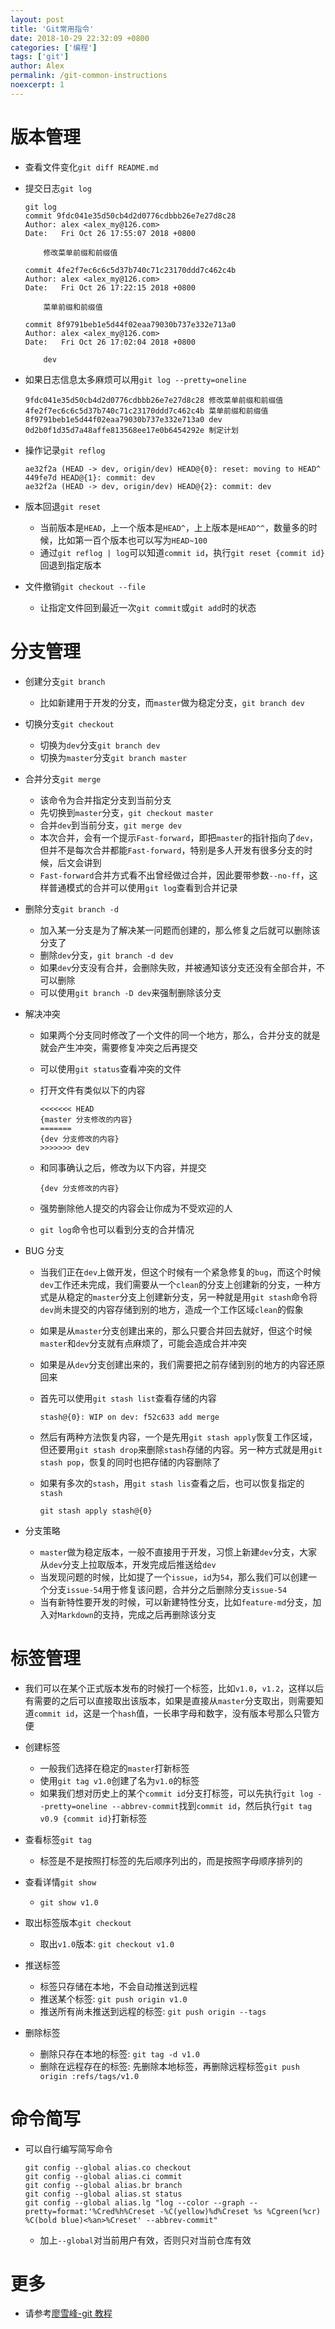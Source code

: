 ```yaml
---
layout: post
title: 'Git常用指令'
date: 2018-10-29 22:32:09 +0800
categories: ['编程']
tags: ['git']
author: Alex
permalink: /git-common-instructions
noexcerpt: 1
---
```


# 版本管理

- 查看文件变化`git diff README.md`
- 提交日志`git log`

  ```text
  git log
  commit 9fdc041e35d50cb4d2d0776cdbbb26e7e27d8c28
  Author: alex <alex_my@126.com>
  Date:   Fri Oct 26 17:55:07 2018 +0800

      修改菜单前缀和前缀值

  commit 4fe2f7ec6c6c5d37b740c71c23170ddd7c462c4b
  Author: alex <alex_my@126.com>
  Date:   Fri Oct 26 17:22:15 2018 +0800

      菜单前缀和前缀值

  commit 8f9791beb1e5d44f02eaa79030b737e332e713a0
  Author: alex <alex_my@126.com>
  Date:   Fri Oct 26 17:02:04 2018 +0800

      dev
  ```

- 如果日志信息太多麻烦可以用`git log --pretty=oneline`

  ```text
  9fdc041e35d50cb4d2d0776cdbbb26e7e27d8c28 修改菜单前缀和前缀值
  4fe2f7ec6c6c5d37b740c71c23170ddd7c462c4b 菜单前缀和前缀值
  8f9791beb1e5d44f02eaa79030b737e332e713a0 dev
  0d2b0f1d35d7a48affe813568ee17e0b6454292e 制定计划
  ```

- 操作记录`git reflog`

  ```text
  ae32f2a (HEAD -> dev, origin/dev) HEAD@{0}: reset: moving to HEAD^
  449fe7d HEAD@{1}: commit: dev
  ae32f2a (HEAD -> dev, origin/dev) HEAD@{2}: commit: dev
  ```

- 版本回退`git reset`
  - 当前版本是`HEAD`，上一个版本是`HEAD^`，上上版本是`HEAD^^`，数量多的时候，比如第一百个版本也可以写为`HEAD~100`
  - 通过`git reflog | log`可以知道`commit id`，执行`git reset {commit id}`回退到指定版本
- 文件撤销`git checkout --file`
  - 让指定文件回到最近一次`git commit`或`git add`时的状态

# 分支管理

- 创建分支`git branch`

  - 比如新建用于开发的分支，而`master`做为稳定分支，`git branch dev`

- 切换分支`git checkout`

  - 切换为`dev`分支`git branch dev`
  - 切换为`master`分支`git branch master`

- 合并分支`git merge`

  - 该命令为合并指定分支到当前分支
  - 先切换到`master`分支，`git checkout master`
  - 合并`dev`到当前分支，`git merge dev`
  - 本次合并，会有一个提示`Fast-forward`，即把`master`的指针指向了`dev`，但并不是每次合并都能`Fast-forward`，特别是多人开发有很多分支的时候，后文会讲到
  - `Fast-forward`合并方式看不出曾经做过合并，因此要带参数`--no-ff`，这样普通模式的合并可以使用`git log`查看到合并记录

- 删除分支`git branch -d`

  - 加入某一分支是为了解决某一问题而创建的，那么修复之后就可以删除该分支了
  - 删除`dev`分支，`git branch -d dev`
  - 如果`dev`分支没有合并，会删除失败，并被通知该分支还没有全部合并，不可以删除
  - 可以使用`git branch -D dev`来强制删除该分支

- 解决冲突

  - 如果两个分支同时修改了一个文件的同一个地方，那么，合并分支的就是就会产生冲突，需要修复冲突之后再提交
  - 可以使用`git status`查看冲突的文件
  - 打开文件有类似以下的内容

    ```text
    <<<<<<< HEAD
    {master 分支修改的内容}
    =======
    {dev 分支修改的内容}
    >>>>>>> dev
    ```

  - 和同事确认之后，修改为以下内容，并提交

    ```text
    {dev 分支修改的内容}
    ```

  - 强势删除他人提交的内容会让你成为不受欢迎的人
  - `git log`命令也可以看到分支的合并情况

- BUG 分支

  - 当我们正在`dev`上做开发，但这个时候有一个紧急修复的`bug`，而这个时候`dev`工作还未完成，我们需要从一个`clean`的分支上创建新的分支，一种方式是从稳定的`master`分支上创建新分支，另一种就是用`git stash`命令将`dev`尚未提交的内容存储到别的地方，造成一个工作区域`clean`的假象
  - 如果是从`master`分支创建出来的，那么只要合并回去就好，但这个时候`master`和`dev`分支就有点麻烦了，可能会造成合并冲突
  - 如果是从`dev`分支创建出来的，我们需要把之前存储到别的地方的内容还原回来
  - 首先可以使用`git stash list`查看存储的内容
    ```text
    stash@{0}: WIP on dev: f52c633 add merge
    ```
  - 然后有两种方法恢复内容，一个是先用`git stash apply`恢复工作区域，但还要用`git stash drop`来删除`stash`存储的内容。另一种方式就是用`git stash pop`，恢复的同时也把存储的内容删除了
  - 如果有多次的`stash`，用`git stash lis`查看之后，也可以恢复指定的`stash`

    ```text
    git stash apply stash@{0}
    ```

- 分支策略
  - `master`做为稳定版本，一般不直接用于开发，习惯上新建`dev`分支，大家从`dev`分支上拉取版本，开发完成后推送给`dev`
  - 当发现问题的时候，比如提了一个`issue`，`id`为`54`，那么我们可以创建一个分支`issue-54`用于修复该问题，合并分之后删除分支`issue-54`
  - 当有新特性要开发的时候，可以新建特性分支，比如`feature-md`分支，加入对`Markdown`的支持，完成之后再删除该分支

# 标签管理

- 我们可以在某个正式版本发布的时候打一个标签，比如`v1.0`，`v1.2`，这样以后有需要的之后可以直接取出该版本，如果是直接从`master`分支取出，则需要知道`commit id`，这是一个`hash`值，一长串字母和数字，没有版本号那么只管方便

- 创建标签

  - 一般我们选择在稳定的`master`打新标签
  - 使用`git tag v1.0`创建了名为`v1.0`的标签
  - 如果我们想对历史上的某个`commit id`分支打标签，可以先执行`git log --pretty=oneline --abbrev-commit`找到`commit id`，然后执行`git tag v0.9 {commit id}`打新标签

- 查看标签`git tag`

  - 标签是不是按照打标签的先后顺序列出的，而是按照字母顺序排列的

- 查看详情`git show`

  - `git show v1.0`

- 取出标签版本`git checkout`

  - 取出`v1.0`版本: `git checkout v1.0`

- 推送标签
  - 标签只存储在本地，不会自动推送到远程
  - 推送某个标签: `git push origin v1.0`
  - 推送所有尚未推送到远程的标签: `git push origin --tags`
- 删除标签
  - 删除只存在本地的标签: `git tag -d v1.0`
  - 删除在远程存在的标签: 先删除本地标签，再删除远程标签`git push origin :refs/tags/v1.0`

# 命令简写

- 可以自行编写简写命令

  ```text
  git config --global alias.co checkout
  git config --global alias.ci commit
  git config --global alias.br branch
  git config --global alias.st status
  git config --global alias.lg "log --color --graph --pretty=format:'%Cred%h%Creset -%C(yellow)%d%Creset %s %Cgreen(%cr) %C(bold blue)<%an>%Creset' --abbrev-commit"
  ```

  - 加上`--global`对当前用户有效，否则只对当前仓库有效

# 更多

- 请参考[廖雪峰-git 教程](https://www.liaoxuefeng.com/wiki/0013739516305929606dd18361248578c67b8067c8c017b000)
